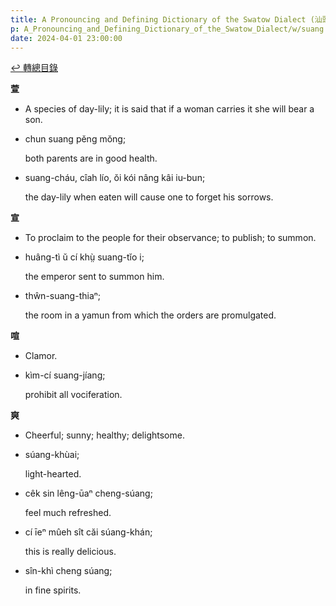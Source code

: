 ```yaml
---
title: A Pronouncing and Defining Dictionary of the Swatow Dialect (汕頭方言音義字典) / suang
p: A_Pronouncing_and_Defining_Dictionary_of_the_Swatow_Dialect/w/suang
date: 2024-04-01 23:00:00
---
```


[↩️ 轉總目錄](/A_Pronouncing_and_Defining_Dictionary_of_the_Swatow_Dialect)


**萱**
- A species of day-lily; it is said that if a woman carries it she will bear a son.

- chun suang pĕng mŏng;

  both parents are in good health.

- suang-cháu, cîah lío, ŏi kói nâng kâi iu-bun;

  the day-lily when eaten will cause one to forget his sorrows.

**宣**
- To proclaim to the people for their observance; to publish; to summon.

- huâng-tì ŭ cí khṳ̀ suang-tĭo i;

  the emperor sent to summon him.

- thŵn-suang-thiaⁿ;

  the room in a yamun from which the orders are promulgated.

**喧**
- Clamor.

- kìm-cí suang-jíang;

  prohibit all vociferation.

**爽**
- Cheerful; sunny; healthy; delightsome.

- súang-khùai;

  light-hearted.

- cêk sin lêng-ūaⁿ cheng-súang;

  feel much refreshed.

- cí īeⁿ mûeh sît căi súang-khán;

  this is really delicious.

- sîn-khì cheng súang;

  in fine spirits.
